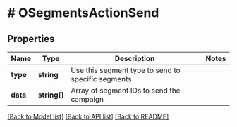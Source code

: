 # # OSegmentsActionSend

## Properties

Name | Type | Description | Notes
------------ | ------------- | ------------- | -------------
**type** | **string** | Use this segment type to send to specific segments |
**data** | **string[]** | Array of segment IDs to send the campaign |

[[Back to Model list]](../../README.md#models) [[Back to API list]](../../README.md#endpoints) [[Back to README]](../../README.md)
